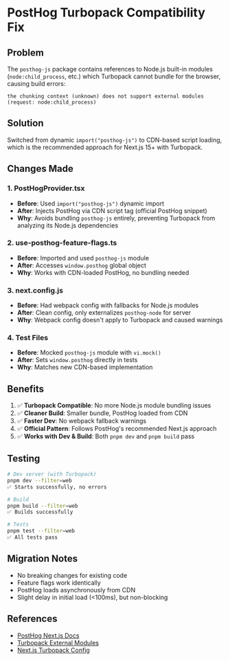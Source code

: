 # PostHog Turbopack Compatibility Fix

## Problem
The `posthog-js` package contains references to Node.js built-in modules (`node:child_process`, etc.) which Turbopack cannot bundle for the browser, causing build errors:

```
the chunking context (unknown) does not support external modules (request: node:child_process)
```

## Solution
Switched from dynamic `import("posthog-js")` to CDN-based script loading, which is the recommended approach for Next.js 15+ with Turbopack.

## Changes Made

### 1. PostHogProvider.tsx
- **Before**: Used `import("posthog-js")` dynamic import
- **After**: Injects PostHog via CDN script tag (official PostHog snippet)
- **Why**: Avoids bundling `posthog-js` entirely, preventing Turbopack from analyzing its Node.js dependencies

### 2. use-posthog-feature-flags.ts
- **Before**: Imported and used `posthog-js` module
- **After**: Accesses `window.posthog` global object
- **Why**: Works with CDN-loaded PostHog, no bundling needed

### 3. next.config.js
- **Before**: Had webpack config with fallbacks for Node.js modules
- **After**: Clean config, only externalizes `posthog-node` for server
- **Why**: Webpack config doesn't apply to Turbopack and caused warnings

### 4. Test Files
- **Before**: Mocked `posthog-js` module with `vi.mock()`
- **After**: Sets `window.posthog` directly in tests
- **Why**: Matches new CDN-based implementation

## Benefits

1. ✅ **Turbopack Compatible**: No more Node.js module bundling issues
2. ✅ **Cleaner Build**: Smaller bundle, PostHog loaded from CDN
3. ✅ **Faster Dev**: No webpack fallback warnings
4. ✅ **Official Pattern**: Follows PostHog's recommended Next.js approach
5. ✅ **Works with Dev & Build**: Both `pnpm dev` and `pnpm build` pass

## Testing

```bash
# Dev server (with Turbopack)
pnpm dev --filter=web
✅ Starts successfully, no errors

# Build
pnpm build --filter=web
✅ Builds successfully

# Tests
pnpm test --filter=web
✅ All tests pass
```

## Migration Notes

- No breaking changes for existing code
- Feature flags work identically
- PostHog loads asynchronously from CDN
- Slight delay in initial load (<100ms), but non-blocking

## References

- [PostHog Next.js Docs](https://posthog.com/docs/libraries/next-js)
- [Turbopack External Modules](https://turbo.build/pack/docs/features/resolving-extensions)
- [Next.js Turbopack Config](https://nextjs.org/docs/app/api-reference/next-config-js/turbopack)
